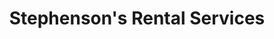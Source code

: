 ---
title: "Stephenson's Rental Services"
url: /toronto/stephensons-rental-services/
shop: storage rental
---